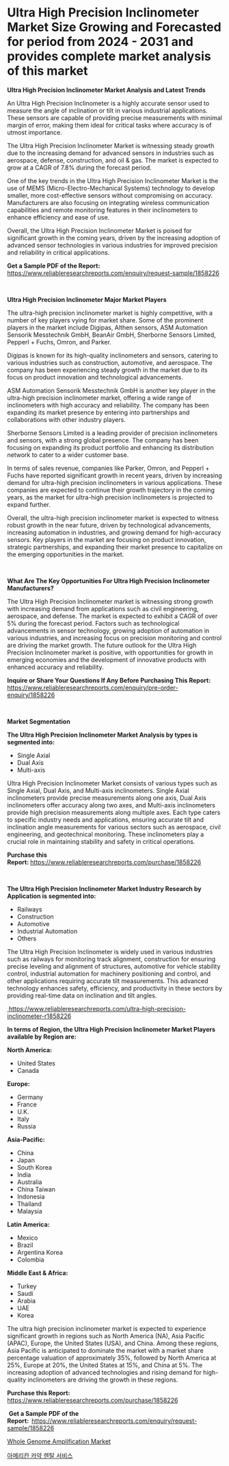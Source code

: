 <p><h1>Ultra High Precision Inclinometer Market Size Growing and Forecasted for period from 2024 - 2031 and provides complete market analysis of this market</h1></p><p><strong>Ultra High Precision Inclinometer Market Analysis and Latest Trends</strong></p>
<p><p>An Ultra High Precision Inclinometer is a highly accurate sensor used to measure the angle of inclination or tilt in various industrial applications. These sensors are capable of providing precise measurements with minimal margin of error, making them ideal for critical tasks where accuracy is of utmost importance.</p><p>The Ultra High Precision Inclinometer Market is witnessing steady growth due to the increasing demand for advanced sensors in industries such as aerospace, defense, construction, and oil & gas. The market is expected to grow at a CAGR of 7.8% during the forecast period.</p><p>One of the key trends in the Ultra High Precision Inclinometer Market is the use of MEMS (Micro-Electro-Mechanical Systems) technology to develop smaller, more cost-effective sensors without compromising on accuracy. Manufacturers are also focusing on integrating wireless communication capabilities and remote monitoring features in their inclinometers to enhance efficiency and ease of use.</p><p>Overall, the Ultra High Precision Inclinometer Market is poised for significant growth in the coming years, driven by the increasing adoption of advanced sensor technologies in various industries for improved precision and reliability in critical applications.</p></p>
<p><strong>Get a Sample PDF of the Report:&nbsp;</strong> <a href="https://www.reliableresearchreports.com/enquiry/request-sample/1858226">https://www.reliableresearchreports.com/enquiry/request-sample/1858226</a></p>
<p>&nbsp;</p>
<p><strong>Ultra High Precision Inclinometer Major Market Players</strong></p>
<p><p>The ultra-high precision inclinometer market is highly competitive, with a number of key players vying for market share. Some of the prominent players in the market include Digipas, Althen sensors, ASM Automation Sensorik Messtechnik GmbH, BeanAir GmbH, Sherborne Sensors Limited, Pepperl + Fuchs, Omron, and Parker.</p><p>Digipas is known for its high-quality inclinometers and sensors, catering to various industries such as construction, automotive, and aerospace. The company has been experiencing steady growth in the market due to its focus on product innovation and technological advancements.</p><p>ASM Automation Sensorik Messtechnik GmbH is another key player in the ultra-high precision inclinometer market, offering a wide range of inclinometers with high accuracy and reliability. The company has been expanding its market presence by entering into partnerships and collaborations with other industry players.</p><p>Sherborne Sensors Limited is a leading provider of precision inclinometers and sensors, with a strong global presence. The company has been focusing on expanding its product portfolio and enhancing its distribution network to cater to a wider customer base.</p><p>In terms of sales revenue, companies like Parker, Omron, and Pepperl + Fuchs have reported significant growth in recent years, driven by increasing demand for ultra-high precision inclinometers in various applications. These companies are expected to continue their growth trajectory in the coming years, as the market for ultra-high precision inclinometers is projected to expand further.</p><p>Overall, the ultra-high precision inclinometer market is expected to witness robust growth in the near future, driven by technological advancements, increasing automation in industries, and growing demand for high-accuracy sensors. Key players in the market are focusing on product innovation, strategic partnerships, and expanding their market presence to capitalize on the emerging opportunities in the market.</p></p>
<p>&nbsp;</p>
<p><strong>What Are The Key Opportunities For Ultra High Precision Inclinometer Manufacturers?</strong></p>
<p><p>The Ultra High Precision Inclinometer market is witnessing strong growth with increasing demand from applications such as civil engineering, aerospace, and defense. The market is expected to exhibit a CAGR of over 5% during the forecast period. Factors such as technological advancements in sensor technology, growing adoption of automation in various industries, and increasing focus on precision monitoring and control are driving the market growth. The future outlook for the Ultra High Precision Inclinometer market is positive, with opportunities for growth in emerging economies and the development of innovative products with enhanced accuracy and reliability.</p></p>
<p><strong>Inquire or Share Your Questions If Any Before Purchasing This Report:</strong> <a href="https://www.reliableresearchreports.com/enquiry/pre-order-enquiry/1858226">https://www.reliableresearchreports.com/enquiry/pre-order-enquiry/1858226</a></p>
<p>&nbsp;</p>
<p><strong>Market Segmentation</strong></p>
<p><strong>The Ultra High Precision Inclinometer Market Analysis by types is segmented into:</strong></p>
<p><ul><li>Single Axial</li><li>Dual Axis</li><li>Multi-axis</li></ul></p>
<p><p>Ultra High Precision Inclinometer Market consists of various types such as Single Axial, Dual Axis, and Multi-axis inclinometers. Single Axial inclinometers provide precise measurements along one axis, Dual Axis inclinometers offer accuracy along two axes, and Multi-axis inclinometers provide high precision measurements along multiple axes. Each type caters to specific industry needs and applications, ensuring accurate tilt and inclination angle measurements for various sectors such as aerospace, civil engineering, and geotechnical monitoring. These inclinometers play a crucial role in maintaining stability and safety in critical operations.</p></p>
<p><strong>Purchase this Report:&nbsp;</strong><a href="https://www.reliableresearchreports.com/purchase/1858226">https://www.reliableresearchreports.com/purchase/1858226</a></p>
<p>&nbsp;</p>
<p><strong>The Ultra High Precision Inclinometer Market Industry Research by Application is segmented into:</strong></p>
<p><ul><li>Railways</li><li>Construction</li><li>Automotive</li><li>Industrial Automation</li><li>Others</li></ul></p>
<p><p>The Ultra High Precision Inclinometer is widely used in various industries such as railways for monitoring track alignment, construction for ensuring precise leveling and alignment of structures, automotive for vehicle stability control, industrial automation for machinery positioning and control, and other applications requiring accurate tilt measurements. This advanced technology enhances safety, efficiency, and productivity in these sectors by providing real-time data on inclination and tilt angles.</p></p>
<p><a href="https://www.reliableresearchreports.com/ultra-high-precision-inclinometer-r1858226">&nbsp;https://www.reliableresearchreports.com/ultra-high-precision-inclinometer-r1858226</a></p>
<p><strong>In terms of Region, the Ultra High Precision Inclinometer Market Players available by Region are:</strong></p>
<p>
    <p> <strong> North America: </strong>
        <ul>
            <li>United States</li>
            <li>Canada</li>
        </ul>
        </p> 
    <p> <strong> Europe: </strong>
        <ul>
            <li>Germany</li>
            <li>France</li>
            <li>U.K.</li>
            <li>Italy</li>
            <li>Russia</li>
        </ul>
        </p> 
    <p> <strong> Asia-Pacific: </strong>
        <ul>
            <li>China</li>
            <li>Japan</li>
            <li>South Korea</li>
            <li>India</li>
            <li>Australia</li>
            <li>China Taiwan</li>
            <li>Indonesia</li>
            <li>Thailand</li>
            <li>Malaysia</li>
        </ul>
        </p> 
    <p> <strong> Latin America: </strong>
        <ul>
            <li>Mexico</li>
            <li>Brazil</li>
            <li>Argentina Korea</li>
            <li>Colombia</li>
        </ul>
        </p> 
    <p> <strong> Middle East & Africa: </strong>
        <ul>
            <li>Turkey</li>
            <li>Saudi</li>
            <li>Arabia</li>
            <li>UAE</li>
            <li>Korea</li>
        </ul>
    </p>
    </p>
<p><p>The ultra high precision inclinometer market is expected to experience significant growth in regions such as North America (NA), Asia Pacific (APAC), Europe, the United States (USA), and China. Among these regions, Asia Pacific is anticipated to dominate the market with a market share percentage valuation of approximately 35%, followed by North America at 25%, Europe at 20%, the United States at 15%, and China at 5%. The increasing adoption of advanced technologies and rising demand for high-quality inclinometers are driving the growth in these regions.</p></p>
<p><strong>Purchase this Report: </strong><a href="https://www.reliableresearchreports.com/purchase/1858226">https://www.reliableresearchreports.com/purchase/1858226</a></p>
<p>&nbsp;<strong>Get a Sample PDF of the Report:&nbsp;&nbsp;</strong><a href="https://www.reliableresearchreports.com/enquiry/request-sample/1858226">https://www.reliableresearchreports.com/enquiry/request-sample/1858226</a></p>
<p><strong></strong></p>
<p><p><a href="https://view.publitas.com/reportprime-1/whole-genome-amplification-market-forecast-global-market-trends-and-analysis-from-2024-to-2031-covered-in-101-pages/">Whole Genome Amplification Market</a></p><p><a href="https://github.com/kimvicki3212024/Market-Research-Report-List-1/blob/main/5750210176899.md">아메리칸 카약 렌탈 서비스</a></p></p>